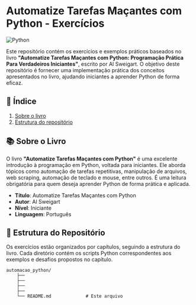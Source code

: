 # Automatize Tarefas Maçantes com Python - Exercícios

![Python](https://img.shields.io/badge/Python-3.12-red)

Este repositório contém os exercícios e exemplos práticos baseados no livro **"Automatize Tarefas Maçantes com Python: Programação Prática Para Verdadeiros Iniciantes"**, escrito por Al Sweigart. O objetivo deste repositório é fornecer uma implementação prática dos conceitos apresentados no livro, ajudando iniciantes a aprender Python de forma eficaz.

## 📌 Índice

1. [Sobre o livro](#sobre-o-livro)
2. [Estrutura do repositório](#estrutura-do-repositório)

## 📚 Sobre o Livro

O livro **"Automatize Tarefas Maçantes com Python"** é uma excelente introdução à programação em Python, voltada para iniciantes. Ele aborda tópicos como automação de tarefas repetitivas, manipulação de arquivos, web scraping, automação de teclado e mouse, entre outros. É uma leitura obrigatória para quem deseja aprender Python de forma prática e aplicada.

- **Título**: Automatize Tarefas Maçantes com Python  
- **Autor**: Al Sweigart 
- **Nível**: Iniciante  
- **Linguagem**: Português  

## 📂 Estrutura do Repositório

Os exercícios estão organizados por capítulos, seguindo a estrutura do livro. Cada diretório contém os scripts Python correspondentes aos exemplos e desafios propostos no capítulo.
```
automacao_python/
    ├── 
    ├── 
    ├── 
    ├──      
    └── README.md             # Este arquivo
```